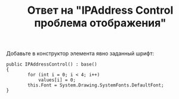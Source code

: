 ﻿---
title: "Ответ на \"IPAddress Control проблема отображения\""
se.owner.user_id: 240512
se.owner.display_name: "MSDN.WhiteKnight"
se.owner.link: "https://ru.stackoverflow.com/users/240512/msdn-whiteknight"
se.answer_id: 787084
se.question_id: 787069
se.post_type: answer
se.is_accepted: True
---
<p>Добавьте в конструктор элемента явно заданный шрифт:</p>

<pre><code>public IPAddressControl() : base()
{
        for (int i = 0; i &lt; 4; i++)
            values[i] = 0;
        this.Font = System.Drawing.SystemFonts.DefaultFont;
}
</code></pre>
